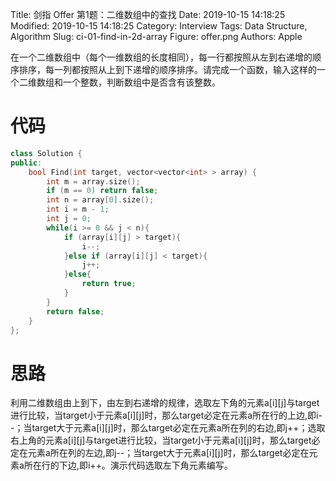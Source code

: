 Title: 剑指 Offer 第1题：二维数组中的查找
Date: 2019-10-15 14:18:25
Modified: 2019-10-15 14:18:25
Category: Interview
Tags: Data Structure, Algorithm
Slug: ci-01-find-in-2d-array
Figure: offer.png
Authors: Apple

在一个二维数组中（每个一维数组的长度相同），每一行都按照从左到右递增的顺序排序，每一列都按照从上到下递增的顺序排序。请完成一个函数，输入这样的一个二维数组和一个整数，判断数组中是否含有该整数。

# 代码
```c++
class Solution {
public:
    bool Find(int target, vector<vector<int> > array) {
        int m = array.size();
        if (m == 0) return false;
        int n = array[0].size();
        int i = m - 1;
        int j = 0;
        while(i >= 0 && j < n){
            if (array[i][j] > target){
                i--;
            }else if (array[i][j] < target){
                j++;
            }else{
                return true;
            }
        }
        return false;
    }
};
```
# 思路
利用二维数组由上到下，由左到右递增的规律，选取左下角的元素a[i][j]与target进行比较，当target小于元素a[i][j]时，那么target必定在元素a所在行的上边,即i--；当target大于元素a[i][j]时，那么target必定在元素a所在列的右边,即j++；选取右上角的元素a[i][j]与target进行比较，当target小于元素a[i][j]时，那么target必定在元素a所在列的左边,即j--；当target大于元素a[i][j]时，那么target必定在元素a所在行的下边,即i++。演示代码选取左下角元素编写。
